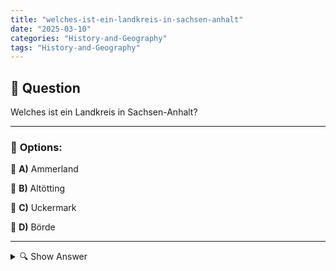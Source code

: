 ```yaml
---
title: "welches-ist-ein-landkreis-in-sachsen-anhalt"
date: "2025-03-10"
categories: "History-and-Geography"
tags: "History-and-Geography"
---
```


## 📌 **Question**

Welches ist ein Landkreis in Sachsen-Anhalt?



---

### 📝 **Options:**

🔘 **A)** Ammerland

🔘 **B)** Altötting

🔘 **C)** Uckermark

🔘 **D)** Börde

---

<details>
  <summary>🔍 Show Answer</summary>

  <p>
💡  <b>Correct Answer:</b>  d
  </p>
  <p>
    📖<b>Explanation:</b>
    Sachsen-Anhalt ist ein Bundesland im Zentrum Deutschlands, das in mehrere Landkreise unterteilt ist. Diese Landkreise verwalten lokale Angelegenheiten wie Bildung, Infrastruktur und öffentliche Dienstleistungen. Die Frage zielt darauf ab, einen dieser Landkreise in Sachsen-Anhalt zu identifizieren. Die Optionen umfassen Namen, die teilweise aus anderen Bundesländern stammen. Zum Beispiel gehört Börde tatsächlich zu Sachsen-Anhalt, während Ammerland in Niedersachsen, Altötting in Bayern und Uckermark in Brandenburg liegen. Dieses Wissen hilft dabei, die richtige Antwort zu wählen.
  </p>
</details>
